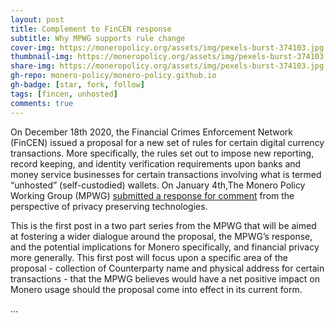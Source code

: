 ```yaml
---
layout: post
title: Complement to FinCEN response
subtitle: Why MPWG supports rule change
cover-img: https://moneropolicy.org/assets/img/pexels-burst-374103.jpg
thumbnail-img: https://moneropolicy.org/assets/img/pexels-burst-374103.jpg
share-img: https://moneropolicy.org/assets/img/pexels-burst-374103.jpg
gh-repo: monero-policy/monero-policy.github.io
gh-badge: [star, fork, follow]
tags: [fincen, unhosted]
comments: true
---
```


On December 18th 2020, the Financial Crimes Enforcement Network (FinCEN) issued a proposal for a new set of rules for certain digital currency transactions. More specifically, the rules set out to impose new reporting, record keeping, and identity verification requirements upon banks and money service businesses for certain transactions involving what is termed “unhosted” (self-custodied) wallets. On January 4th,The Monero Policy Working Group (MPWG) [submitted a response for comment](https://beta.regulations.gov/comment/FINCEN-2020-0020-6210) from the perspective of privacy preserving technologies.

This is the first post in a two part series from the MPWG that will be aimed at fostering a wider dialogue around the proposal, the MPWG’s response, and the potential implications for Monero specifically, and financial privacy more generally. This first post will focus upon a specific area of the proposal - collection of Counterparty name and physical address for certain transactions - that the MPWG believes would have a net positive impact on Monero usage should the proposal come into effect in its current form. 

...
